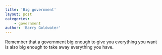 ```yaml
---
title: 'Big government'
layout: post
categories:
    - government
author: 'Barry Goldwater'
---
```


Remember that a government big enough to give you everything you want is also big enough to take away everything you have.